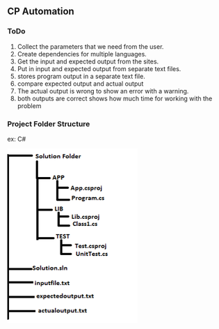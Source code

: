## CP Automation

 
### ToDo

1. Collect the parameters that we need from the user.
2. Create dependencies for multiple languages.
3. Get the input and expected output from the sites.
4. Put in input and expected output from separate text files.
5. stores program output in a separate text file.
6. compare expected output and actual output
7. The actual output is wrong to show an error with a warning.
8. both outputs are correct shows how much time for working with the problem 

### Project Folder Structure
 ex: C#

 <img src="folder1.png" width="300" height="400" >



    
